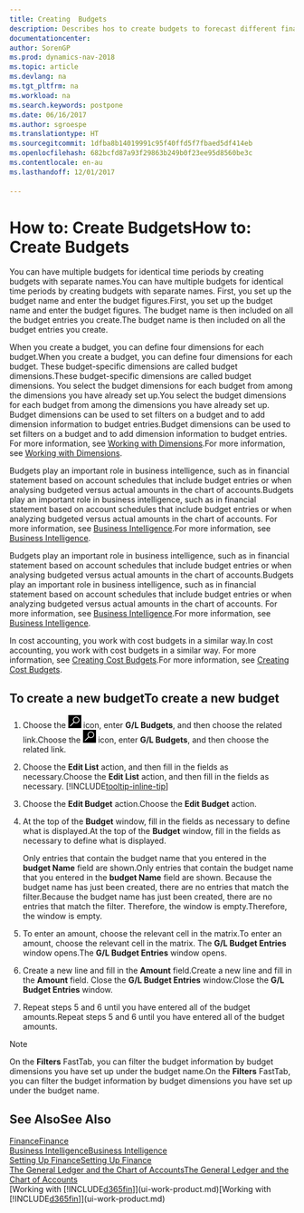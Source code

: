 ```yaml
---
title: Creating  Budgets
description: Describes hos to create budgets to forecast different financial activities and assign dimensions for business intelligence purposes.
documentationcenter: 
author: SorenGP
ms.prod: dynamics-nav-2018
ms.topic: article
ms.devlang: na
ms.tgt_pltfrm: na
ms.workload: na
ms.search.keywords: postpone
ms.date: 06/16/2017
ms.author: sgroespe
ms.translationtype: HT
ms.sourcegitcommit: 1dfba8b14019991c95f40ffd5f7fbaed5df414eb
ms.openlocfilehash: 682bcfd87a93f29863b249b0f23ee95d8560be3c
ms.contentlocale: en-au
ms.lasthandoff: 12/01/2017

---
```

# <a name="how-to-create--budgets"></a><span data-ttu-id="75d71-103">How to: Create  Budgets</span><span class="sxs-lookup"><span data-stu-id="75d71-103">How to: Create  Budgets</span></span>
<span data-ttu-id="75d71-104">You can have multiple budgets for identical time periods by creating budgets with separate names.</span><span class="sxs-lookup"><span data-stu-id="75d71-104">You can have multiple budgets for identical time periods by creating budgets with separate names.</span></span> <span data-ttu-id="75d71-105">First, you set up the budget name and enter the budget figures.</span><span class="sxs-lookup"><span data-stu-id="75d71-105">First, you set up the budget name and enter the budget figures.</span></span> <span data-ttu-id="75d71-106">The budget name is then included on all the budget entries you create.</span><span class="sxs-lookup"><span data-stu-id="75d71-106">The budget name is then included on all the budget entries you create.</span></span>  

 <span data-ttu-id="75d71-107">When you create a budget, you can define four dimensions for each budget.</span><span class="sxs-lookup"><span data-stu-id="75d71-107">When you create a budget, you can define four dimensions for each budget.</span></span> <span data-ttu-id="75d71-108">These budget-specific dimensions are called budget dimensions.</span><span class="sxs-lookup"><span data-stu-id="75d71-108">These budget-specific dimensions are called budget dimensions.</span></span> <span data-ttu-id="75d71-109">You select the budget dimensions for each budget from among the dimensions you have already set up.</span><span class="sxs-lookup"><span data-stu-id="75d71-109">You select the budget dimensions for each budget from among the dimensions you have already set up.</span></span> <span data-ttu-id="75d71-110">Budget dimensions can be used to set filters on a budget and to add dimension information to budget entries.</span><span class="sxs-lookup"><span data-stu-id="75d71-110">Budget dimensions can be used to set filters on a budget and to add dimension information to budget entries.</span></span> <span data-ttu-id="75d71-111">For more information, see [Working with Dimensions](finance-dimensions.md).</span><span class="sxs-lookup"><span data-stu-id="75d71-111">For more information, see [Working with Dimensions](finance-dimensions.md).</span></span>

 <span data-ttu-id="75d71-112">Budgets play an important role in business intelligence, such as in financial statement based on account schedules that include budget entries or when analysing budgeted versus actual amounts in the chart of accounts.</span><span class="sxs-lookup"><span data-stu-id="75d71-112">Budgets play an important role in business intelligence, such as in financial statement based on account schedules that include budget entries or when analyzing budgeted versus actual amounts in the chart of accounts.</span></span> <span data-ttu-id="75d71-113">For more information, see [Business Intelligence](bi.md).</span><span class="sxs-lookup"><span data-stu-id="75d71-113">For more information, see [Business Intelligence](bi.md).</span></span>

 <span data-ttu-id="75d71-114">Budgets play an important role in business intelligence, such as in financial statement based on account schedules that include budget entries or when analysing budgeted versus actual amounts in the chart of accounts.</span><span class="sxs-lookup"><span data-stu-id="75d71-114">Budgets play an important role in business intelligence, such as in financial statement based on account schedules that include budget entries or when analyzing budgeted versus actual amounts in the chart of accounts.</span></span> <span data-ttu-id="75d71-115">For more information, see [Business Intelligence](bi.md).</span><span class="sxs-lookup"><span data-stu-id="75d71-115">For more information, see [Business Intelligence](bi.md).</span></span>

<span data-ttu-id="75d71-116">In cost accounting, you work with cost budgets in a similar way.</span><span class="sxs-lookup"><span data-stu-id="75d71-116">In cost accounting, you work with cost budgets in a similar way.</span></span> <span data-ttu-id="75d71-117">For more information, see [Creating Cost Budgets](finance-create-cost-budgets.md).</span><span class="sxs-lookup"><span data-stu-id="75d71-117">For more information, see [Creating Cost Budgets](finance-create-cost-budgets.md).</span></span>    

## <a name="to-create-a-new-budget"></a><span data-ttu-id="75d71-118">To create a new budget</span><span class="sxs-lookup"><span data-stu-id="75d71-118">To create a new budget</span></span>  

1. <span data-ttu-id="75d71-119">Choose the ![Search for Page or Report](media/ui-search/search_small.png "Search for Page or Report icon") icon, enter **G/L Budgets**, and then choose the related link.</span><span class="sxs-lookup"><span data-stu-id="75d71-119">Choose the ![Search for Page or Report](media/ui-search/search_small.png "Search for Page or Report icon") icon, enter **G/L Budgets**, and then choose the related link.</span></span>  
2. <span data-ttu-id="75d71-120">Choose the **Edit List** action, and then fill in the fields as necessary.</span><span class="sxs-lookup"><span data-stu-id="75d71-120">Choose the **Edit List** action, and then fill in the fields as necessary.</span></span> [!INCLUDE[tooltip-inline-tip](includes/tooltip-inline-tip_md.md)]  
3. <span data-ttu-id="75d71-121">Choose the **Edit Budget** action.</span><span class="sxs-lookup"><span data-stu-id="75d71-121">Choose the **Edit Budget** action.</span></span>
4. <span data-ttu-id="75d71-122">At the top of the **Budget** window, fill in the fields as necessary to define what is displayed.</span><span class="sxs-lookup"><span data-stu-id="75d71-122">At the top of the **Budget** window, fill in the fields as necessary to define what is displayed.</span></span>  

    <span data-ttu-id="75d71-123">Only entries that contain the budget name that you entered in the **budget Name** field are shown.</span><span class="sxs-lookup"><span data-stu-id="75d71-123">Only entries that contain the budget name that you entered in the **budget Name** field are shown.</span></span> <span data-ttu-id="75d71-124">Because the budget name has just been created, there are no entries that match the filter.</span><span class="sxs-lookup"><span data-stu-id="75d71-124">Because the budget name has just been created, there are no entries that match the filter.</span></span> <span data-ttu-id="75d71-125">Therefore, the window is empty.</span><span class="sxs-lookup"><span data-stu-id="75d71-125">Therefore, the window is empty.</span></span>  
5. <span data-ttu-id="75d71-126">To enter an amount, choose the relevant cell in the matrix.</span><span class="sxs-lookup"><span data-stu-id="75d71-126">To enter an amount, choose the relevant cell in the matrix.</span></span> <span data-ttu-id="75d71-127">The **G/L Budget Entries** window opens.</span><span class="sxs-lookup"><span data-stu-id="75d71-127">The **G/L Budget Entries** window opens.</span></span>  
6. <span data-ttu-id="75d71-128">Create a new line and fill in the **Amount** field.</span><span class="sxs-lookup"><span data-stu-id="75d71-128">Create a new line and fill in the **Amount** field.</span></span> <span data-ttu-id="75d71-129">Close the **G/L Budget Entries** window.</span><span class="sxs-lookup"><span data-stu-id="75d71-129">Close the **G/L Budget Entries** window.</span></span>  
7. <span data-ttu-id="75d71-130">Repeat steps 5 and 6 until you have entered all of the budget amounts.</span><span class="sxs-lookup"><span data-stu-id="75d71-130">Repeat steps 5 and 6 until you have entered all of the budget amounts.</span></span>  

> [!NOTE]  
>  <span data-ttu-id="75d71-131">On the **Filters** FastTab, you can filter the budget information by budget dimensions you have set up under the budget name.</span><span class="sxs-lookup"><span data-stu-id="75d71-131">On the **Filters** FastTab, you can filter the budget information by budget dimensions you have set up under the budget name.</span></span>   

## <a name="see-also"></a><span data-ttu-id="75d71-132">See Also</span><span class="sxs-lookup"><span data-stu-id="75d71-132">See Also</span></span>
[<span data-ttu-id="75d71-133">Finance</span><span class="sxs-lookup"><span data-stu-id="75d71-133">Finance</span></span>](finance.md)  
[<span data-ttu-id="75d71-134">Business Intelligence</span><span class="sxs-lookup"><span data-stu-id="75d71-134">Business Intelligence</span></span>](bi.md)  
[<span data-ttu-id="75d71-135">Setting Up Finance</span><span class="sxs-lookup"><span data-stu-id="75d71-135">Setting Up Finance</span></span>](finance-setup-finance.md)  
[<span data-ttu-id="75d71-136">The General Ledger and the Chart of Accounts</span><span class="sxs-lookup"><span data-stu-id="75d71-136">The General Ledger and the Chart of Accounts</span></span>](finance-general-ledger.md)  
<span data-ttu-id="75d71-137">[Working with [!INCLUDE[d365fin](includes/d365fin_md.md)]](ui-work-product.md)</span><span class="sxs-lookup"><span data-stu-id="75d71-137">[Working with [!INCLUDE[d365fin](includes/d365fin_md.md)]](ui-work-product.md)</span></span>  

